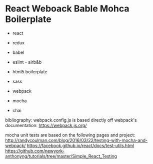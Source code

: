 # React Weboack Bable Mohca Boilerplate

- react
- redux

- babel
- eslint - airb&b
- html5 boilerplate
- sass
- webpack
- mocha
- chai

bibliography:
webpack.config.js is based directly off webpack's documentation:
https://webpack.js.org/

mocha unit tests are based on the following pages and project:
http://randycoulman.com/blog/2016/03/22/testing-with-mocha-and-webpack/
https://facebook.github.io/react/docs/test-utils.html
https://github.com/newyork-anthonyng/tutorials/tree/master/Simple_React_Testing
